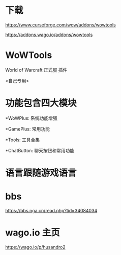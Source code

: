 # 下载
https://www.curseforge.com/wow/addons/wowtools

https://addons.wago.io/addons/wowtools

# WoWTools
World of Warcraft 正式服 插件

<自己专用>

# 功能包含四大模块

*WoWPlus: 系统功能增强

*GamePlus: 常用功能

*Tools: 工具合集

*ChatButton: 聊天按钮和常用功能

# 语言跟随游戏语言

# bbs
https://bbs.nga.cn/read.php?tid=34084034

# wago.io 主页
https://wago.io/p/husandro2
